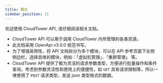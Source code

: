 ```yaml
---
title: 概览
sidebar_position: 11
---
```


欢迎使用 CloudTower API, 请仔细阅读相关文档。
* CloudTower API 可以用于调用 CloudTower 内所管理的各类资源。
* 此文档采用 OpenApi v3.0.0 规范书写。
* 为了增强易用性，将 API 文档拆分为多个模块，可以在 API 参考页面下左侧侧边栏，选择具体的模块，例如：「虚拟机管理」、「集群管理」 等。
* CloudTower API 提供了极为灵活的请求参数类型，方便进行批量操作和条件查询，考虑到参数灵活性和使用上的便捷性，如 `GET` 具有请求限制等，所以一律使用了 `POST` 请求类型，发送 json 类型格式的数据。
​